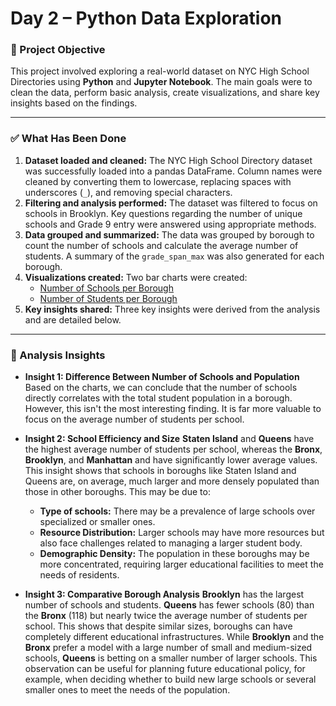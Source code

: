 # Day 2 – Python Data Exploration

### 🎯 Project Objective

This project involved exploring a real-world dataset on NYC High School Directories using **Python** and **Jupyter Notebook**. The main goals were to clean the data, perform basic analysis, create visualizations, and share key insights based on the findings.

---

### ✅ What Has Been Done

1.  **Dataset loaded and cleaned:** The NYC High School Directory dataset was successfully loaded into a pandas DataFrame. Column names were cleaned by converting them to lowercase, replacing spaces with underscores (`_`), and removing special characters.
2.  **Filtering and analysis performed:** The dataset was filtered to focus on schools in Brooklyn. Key questions regarding the number of unique schools and Grade 9 entry were answered using appropriate methods.
3.  **Data grouped and summarized:** The data was grouped by borough to count the number of schools and calculate the average number of students. A summary of the `grade_span_max` was also generated for each borough.
4.  **Visualizations created:** Two bar charts were created:
    * [Number of Schools per Borough](school_directory_exploration/visuals/Number_of_Schools_per_Borough.png) 
    * [Number of Students per Borough](school_directory_exploration/visuals/Number_of_Students_per_Borough.png) 
5.  **Key insights shared:** Three key insights were derived from the analysis and are detailed below.

---

### 🧠 Analysis Insights

* **Insight 1: Difference Between Number of Schools and Population**
    Based on the charts, we can conclude that the number of schools directly correlates with the total student population in a borough. However, this isn't the most interesting finding. It is far more valuable to focus on the average number of students per school.

* **Insight 2: School Efficiency and Size**
    **Staten Island** and **Queens** have the highest average number of students per school, whereas the **Bronx**, **Brooklyn**, and **Manhattan** and have significantly lower average values. This insight shows that schools in boroughs like Staten Island and Queens are, on average, much larger and more densely populated than those in other boroughs. This may be due to:
    * **Type of schools:** There may be a prevalence of large schools over specialized or smaller ones.
    * **Resource Distribution:** Larger schools may have more resources but also face challenges related to managing a larger student body.
    * **Demographic Density:** The population in these boroughs may be more concentrated, requiring larger educational facilities to meet the needs of residents.

* **Insight 3: Comparative Borough Analysis**
    **Brooklyn** has the largest number of schools and students. **Queens** has fewer schools (80) than the **Bronx** (118) but nearly twice the average number of students per school. This shows that despite similar sizes, boroughs can have completely different educational infrastructures. While **Brooklyn** and the **Bronx** prefer a model with a large number of small and medium-sized schools, **Queens** is betting on a smaller number of larger schools. This observation can be useful for planning future educational policy, for example, when deciding whether to build new large schools or several smaller ones to meet the needs of the population.

